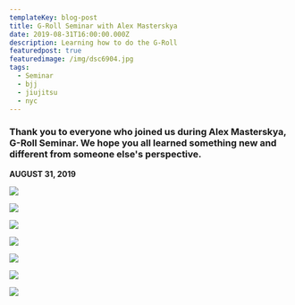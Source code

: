 ```yaml
---
templateKey: blog-post
title: G-Roll Seminar with Alex Masterskya
date: 2019-08-31T16:00:00.000Z
description: Learning how to do the G-Roll
featuredpost: true
featuredimage: /img/dsc6904.jpg
tags:
  - Seminar
  - bjj
  - jiujitsu
  - nyc
---
```

### Thank you to everyone who joined us during Alex Masterskya, G-Roll Seminar. We hope you all learned something new and different from someone else's perspective.

**AUGUST 31, 2019**

![](/img/dsc6897.jpg)

![](/img/dsc6898.jpg)

![](/img/dsc6899.jpg)

![](/img/dsc6902.jpg)

![](/img/dsc6901.jpg)

![](/img/dsc6900.jpg)

![](/img/dsc6904.jpg)
